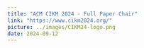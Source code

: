 ```yaml
---
title: "ACM CIKM 2024 - Full Paper Chair"
link: "https://www.cikm2024.org/"
picture: ../images/CIKM24-logo.png
date: 2024-09-12
---
```

